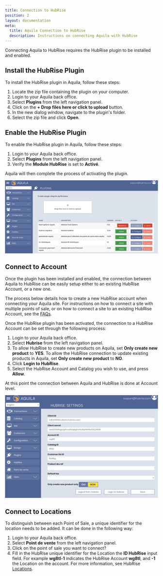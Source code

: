 ```yaml
---
title: Connection to HubRise
position: 2
layout: documentation
meta:
  title: Aquila Connection to HubRise
  description: Instructions on connecting Aquila with HubRise
---
```


Connecting Aquila to HubRise requires the HubRise plugin to be installed and enabled.

## Install the HubRise Plugin

To install the HubRise plugin in Aquila, follow these steps:

1. Locate the zip file containing the plugin on your computer.
1. Login to your Aquila back office.
1. Select **Plugins** from the left navigation panel.
1. Click on the **+ Drop files here or click to upload** button.
1. In the new dialog window, navigate to the plugin's folder.
1. Select the zip file and click **Open**.

## Enable the HubRise Plugin

To enable the HubRise plugin in Aquila, follow these steps:

1. Login to your Aquila back office.
1. Select **Plugins** from the left navigation panel.
1. Verify the **Module HubRise** is set to **Activé**.

Aquila will then complete the process of activating the plugin.

![Aquila Plugin Installation](../images/004-en-2x-plugin-installation.png)

## Connect to Account

Once the plugin has been installed and enabled, the connection between Aquila to HubRise can be easily setup either to an existing HubRise Account, or a new one.

The process below details how to create a new HubRise account when connecting your Aquila site. For instructions on how to connect a site with multiple points of sale, or on how to connect a site to an existing HubRise Account, see the [FAQs](/apps/aquila/faqs).

Once the HubRise plugin has been activated, the connection to a HubRise Account can be set through the following process:

1. Login to your Aquila back office.
1. Select **Hubrise** from the left navigation panel.
1. To allow HubRise to create new products on Aquila, set **Only create new product** to **YES**. To allow the HubRise connection to update existing products in Aquila, set **Only create new product** to **NO**.
1. Click **Login to HubRise**.
1. Select the HubRise Account and Catalog you wish to use, and press **Allow**.

At this point the connection between Aquila and HubRise is done at Account level.

![HubRise Settings on Aquila](../images/003-en-2x-hubrise-settings.png)

## Connect to Locations

To distinguish between each Point of Sale, a unique identifier for the location needs to be added. It can be done in the following way:

1. Login to your Aquila back office.
1. Select **Point de vente** from the left navigation panel.
1. Click on the point of sale you want to connect?
1. Fill in the HubRise unique identifier for the Location the **ID HubRise** input field. For example **wg8tl-1** indicates the HubRise Account **wg8tl**, and **-1** the Location on the account. For more information, see HubRise [Locations](/docs/locations/).

